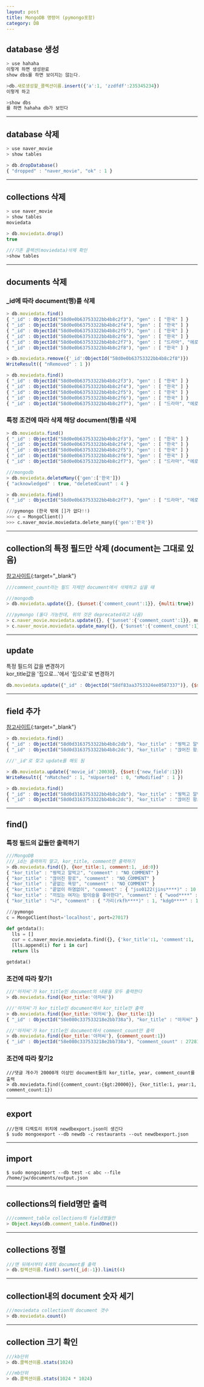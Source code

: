 ```yaml
---
layout: post
title: MongoDB 명령어 (pymongo포함)
category: DB
---
```


## database 생성
```js
> use hahaha
이렇게 하면 생성완료
show dbs를 하면 보이지는 않는다.

>db.새로생성할_콜렉션이름.insert({'a':1, 'zzdfdf':235345234})
이렇게 하고

>show dbs
를 하면 hahaha db가 보인다
```

---

## database 삭제
```js
> use naver_movie
> show tables

> db.dropDatabase()
{ "dropped" : "naver_movie", "ok" : 1 }
```

---

## collections 삭제
```js
> use naver_movie
> show tables
moviedata

> db.moviedata.drop()
true

///기존 콜렉션(moviedata)삭제 확인
>show tables
```

---

## documents 삭제
### _id에 따라 document(행)를 삭제

```js
> db.moviedata.find()
{ "_id" : ObjectId("58d0e0b63753322bb4b8c2f3"), "gen" : [ "한국" ] }
{ "_id" : ObjectId("58d0e0b63753322bb4b8c2f4"), "gen" : [ "한국" ] }
{ "_id" : ObjectId("58d0e0b63753322bb4b8c2f5"), "gen" : [ "한국" ] }
{ "_id" : ObjectId("58d0e0b63753322bb4b8c2f6"), "gen" : [ "한국" ] }
{ "_id" : ObjectId("58d0e0b63753322bb4b8c2f7"), "gen" : [ "드라마", "에로" ] }
{ "_id" : ObjectId("58d0e0b63753322bb4b8c2f8"), "gen" : [ "한국" ] }
```
```js
> db.moviedata.remove({'_id':ObjectId("58d0e0b63753322bb4b8c2f8")})
WriteResult({ "nRemoved" : 1 })
```
```js
> db.moviedata.find()
{ "_id" : ObjectId("58d0e0b63753322bb4b8c2f3"), "gen" : [ "한국" ] }
{ "_id" : ObjectId("58d0e0b63753322bb4b8c2f4"), "gen" : [ "한국" ] }
{ "_id" : ObjectId("58d0e0b63753322bb4b8c2f5"), "gen" : [ "한국" ] }
{ "_id" : ObjectId("58d0e0b63753322bb4b8c2f6"), "gen" : [ "한국" ] }
{ "_id" : ObjectId("58d0e0b63753322bb4b8c2f7"), "gen" : [ "드라마", "에로" ] }
```

### 특정 조건에 따라 삭제 해당 document(행)를 삭제
```js
> db.moviedata.find()
{ "_id" : ObjectId("58d0e0b63753322bb4b8c2f3"), "gen" : [ "한국" ] }
{ "_id" : ObjectId("58d0e0b63753322bb4b8c2f4"), "gen" : [ "한국" ] }
{ "_id" : ObjectId("58d0e0b63753322bb4b8c2f5"), "gen" : [ "한국" ] }
{ "_id" : ObjectId("58d0e0b63753322bb4b8c2f6"), "gen" : [ "한국" ] }
{ "_id" : ObjectId("58d0e0b63753322bb4b8c2f7"), "gen" : [ "드라마", "에로" ] }
```
```js
///mongodb
> db.moviedata.deleteMany({'gen':['한국']})
{ "acknowledged" : true, "deletedCount" : 4 }

> db.moviedata.find()
{ "_id" : ObjectId("58d0e0b63753322bb4b8c2f7"), "gen" : [ "드라마", "에로" ] }
```
```python
///pymongo (한국 밖에 []가 없다!!)
>>> c = MongoClient()
>>> c.naver_movie.moviedata.delete_many({'gen':'한국'})
```

---

## collection의 특정 필드만 삭제 (document는 그대로 있음)  
[참고사이트](http://stackoverflow.com/questions/22901788/remove-attribute-from-all-mongodb-documents-using-python-and-pymongo){:target="_blank"}  

```js
///comment_count라는 필드 자체만 document에서 삭제하고 싶을 때

///mongodb
> db.moviedata.update({}, {$unset:{'comment_count':1}}, {multi:true})

///pymongo (둘다 가능한데, 위의 것은 deprecated라고 나옴)
> c.naver_movie.moviedata.update({}, {'$unset':{'comment_count':1}}, multi=True)
> c.naver_movie.moviedata.update_many({}, {'$unset':{'comment_count':1}})
```

---

## update

특정 필드의 값을 변경하기  
kor_title값을 '집으로...'에서 '집으로'로 변경하기  

```js
db.moviedata.update({"_id" : ObjectId("58df83aa3753324ee0587337")}, {$set:{'kor_title':'집으로'}})
```

---

## field 추가
[참고사이트](http://stackoverflow.com/questions/7714216/add-new-field-to-a-collection-in-mongodb){:target="_blank"}

```js
> db.moviedata.find()
{ "_id" : ObjectId("58d0d3163753322bb4b8c2db"), "kor_title" : "꿩먹고 알먹고", "movie_id" : 20030 }
{ "_id" : ObjectId("58d0d3163753322bb4b8c2dc"), "kor_title" : "끊어진 항로", "movie_id" : 20031 }

///'_id'로 찾고 update를 해도 됨

> db.moviedata.update({'movie_id':20030}, {$set:{'new_field':1}})
WriteResult({ "nMatched" : 1, "nUpserted" : 0, "nModified" : 1 })

> db.moviedata.find()
{ "_id" : ObjectId("58d0d3163753322bb4b8c2db"), "kor_title" : "꿩먹고 알먹고", "movie_id" : 20030, "new_field" : 1 }
{ "_id" : ObjectId("58d0d3163753322bb4b8c2dc"), "kor_title" : "끊어진 항로", "movie_id" : 20031 }
```

---

## find()
### 특정 필드의 값들만 출력하기
```js
///MongoDB
///_id는 출력하지 말고, kor_title, comment만 출력하기
> db.moviedata.find({}, {kor_title:1, comment:1, _id:0})
{ "kor_title" : "꿩먹고 알먹고", "comment" : "NO_COMMENT" }
{ "kor_title" : "끊어진 항로", "comment" : "NO_COMMENT" }
{ "kor_title" : "끝없는 욕망", "comment" : "NO_COMMENT" }
{ "kor_title" : "끝없이 하염없이", "comment" : { "jso0122(jins****)" : 10 } }
{ "kor_title" : "끼있는 여자는 밤이슬을 좋아한다", "comment" : { "wood****" : 1 } }
{ "kor_title" : "나", "comment" : { "가리(rkfh****)" : 1, "kdg0****" : 1, "최강기아(shin****)" : 1, "msn1****" : 10, "vlf1****
```
```python
///pymongo
c = MongoClient(host='localhost', port=27017)

def getdata():
  lls = []
  cur = c.naver_movie.moviedata.find({}, {'kor_title':1, 'comment':1, '_id':0})
  [lls.append(i) for i in cur]
  return lls

getdata()
```

### 조건에 따라 찾기1

```js
///'아저씨'가 kor_title인 document의 내용을 모두 출력한다
> db.moviedata.find({kor_title:'아저씨'})

///'아저씨'가 kor_title인 document에서 kor_title만 출력
> db.moviedata.find({kor_title:'아저씨'}, {kor_title:1})
{ "_id" : ObjectId("58e080c337533218e2bb738a"), "kor_title" : "아저씨" }

///'아저씨'가 kor_title인 document에서 comment_count만 출력
> db.moviedata.find({kor_title:'아저씨'}, {comment_count:1})
{ "_id" : ObjectId("58e080c337533218e2bb738a"), "comment_count" : 27281 }
```

### 조건에 따라 찾기2

```
///댓글 개수가 20000개 이상인 document들의 kor_title, year, comment_count를 출력
> db.moviedata.find({comment_count:{$gt:20000}}, {kor_title:1, year:1, comment_count:1})
```

---

## export
```
///현재 디렉토리 위치에 newdbexport.json이 생긴다
$ sudo mongoexport --db newdb -c restaurants --out newdbexport.json
```

---

## import
```
$ sudo mongoimport --db test -c abc --file /home/jw/documents/output.json
```

---

## collections의 field명만 출력

```js
///comment_table collections의 field명들만
> Object.keys(db.comment_table.findOne())
```

---

## collections 정렬
```js
///맨 뒤에서부터 4개의 document를 출력
> db.컬렉션이름.find().sort({_id:-1}).limit(4)
```

---

## collection내의 document 숫자 세기
```js
///moviedata collection의 document 갯수
> db.moviedata.count()
```

---

## collection 크기 확인
```js
///kb단위
> db.콜렉션이름.stats(1024)

///mb단위
> db.콜렉션이름.stats(1024 * 1024)
```
